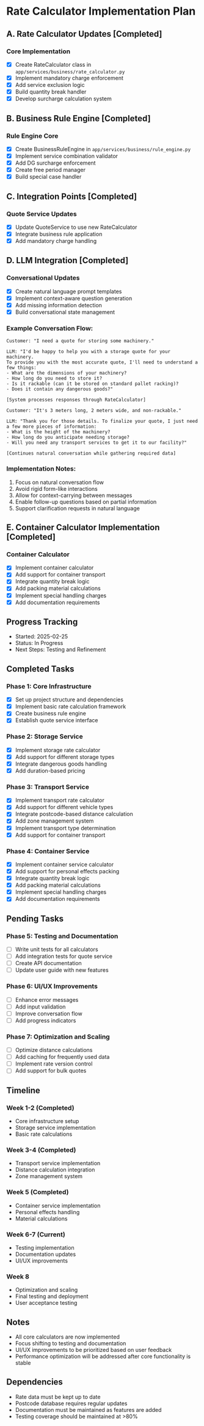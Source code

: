 # Rate Calculator Implementation Plan

## A. Rate Calculator Updates [Completed]

### Core Implementation
- [x] Create RateCalculator class in `app/services/business/rate_calculator.py`
- [x] Implement mandatory charge enforcement
- [x] Add service exclusion logic
- [x] Build quantity break handler
- [x] Develop surcharge calculation system

## B. Business Rule Engine [Completed]

### Rule Engine Core
- [x] Create BusinessRuleEngine in `app/services/business/rule_engine.py`
- [x] Implement service combination validator
- [x] Add DG surcharge enforcement
- [x] Create free period manager
- [x] Build special case handler

## C. Integration Points [Completed]

### Quote Service Updates
- [x] Update QuoteService to use new RateCalculator
- [x] Integrate business rule application
- [x] Add mandatory charge handling

## D. LLM Integration [Completed]

### Conversational Updates
- [x] Create natural language prompt templates
- [x] Implement context-aware question generation
- [x] Add missing information detection
- [x] Build conversational state management

### Example Conversation Flow:
```
Customer: "I need a quote for storing some machinery."

LLM: "I'd be happy to help you with a storage quote for your machinery. 
To provide you with the most accurate quote, I'll need to understand a few things:
- What are the dimensions of your machinery?
- How long do you need to store it?
- Is it rackable (can it be stored on standard pallet racking)?
- Does it contain any dangerous goods?"

[System processes responses through RateCalculator]

Customer: "It's 3 meters long, 2 meters wide, and non-rackable."

LLM: "Thank you for those details. To finalize your quote, I just need a few more pieces of information:
- What is the height of the machinery?
- How long do you anticipate needing storage?
- Will you need any transport services to get it to our facility?"

[Continues natural conversation while gathering required data]
```

### Implementation Notes:
1. Focus on natural conversation flow 
2. Avoid rigid form-like interactions 
3. Allow for context-carrying between messages 
4. Enable follow-up questions based on partial information 
5. Support clarification requests in natural language 

## E. Container Calculator Implementation [Completed]

### Container Calculator
- [x] Implement container calculator
- [x] Add support for container transport
- [x] Integrate quantity break logic
- [x] Add packing material calculations
- [x] Implement special handling charges
- [x] Add documentation requirements

## Progress Tracking
- Started: 2025-02-25
- Status: In Progress
- Next Steps: Testing and Refinement

## Completed Tasks

### Phase 1: Core Infrastructure
- [x] Set up project structure and dependencies
- [x] Implement basic rate calculation framework
- [x] Create business rule engine
- [x] Establish quote service interface

### Phase 2: Storage Service
- [x] Implement storage rate calculator
- [x] Add support for different storage types
- [x] Integrate dangerous goods handling
- [x] Add duration-based pricing

### Phase 3: Transport Service
- [x] Implement transport rate calculator
- [x] Add support for different vehicle types
- [x] Integrate postcode-based distance calculation
- [x] Add zone management system
- [x] Implement transport type determination
- [x] Add support for container transport

### Phase 4: Container Service
- [x] Implement container service calculator
- [x] Add support for personal effects packing
- [x] Integrate quantity break logic
- [x] Add packing material calculations
- [x] Implement special handling charges
- [x] Add documentation requirements

## Pending Tasks

### Phase 5: Testing and Documentation
- [ ] Write unit tests for all calculators
- [ ] Add integration tests for quote service
- [ ] Create API documentation
- [ ] Update user guide with new features

### Phase 6: UI/UX Improvements
- [ ] Enhance error messages
- [ ] Add input validation
- [ ] Improve conversation flow
- [ ] Add progress indicators

### Phase 7: Optimization and Scaling
- [ ] Optimize distance calculations
- [ ] Add caching for frequently used data
- [ ] Implement rate version control
- [ ] Add support for bulk quotes

## Timeline

### Week 1-2 (Completed)
- Core infrastructure setup
- Storage service implementation
- Basic rate calculations

### Week 3-4 (Completed)
- Transport service implementation
- Distance calculation integration
- Zone management system

### Week 5 (Completed)
- Container service implementation
- Personal effects handling
- Material calculations

### Week 6-7 (Current)
- Testing implementation
- Documentation updates
- UI/UX improvements

### Week 8
- Optimization and scaling
- Final testing and deployment
- User acceptance testing

## Notes
- All core calculators are now implemented
- Focus shifting to testing and documentation
- UI/UX improvements to be prioritized based on user feedback
- Performance optimization will be addressed after core functionality is stable

## Dependencies
- Rate data must be kept up to date
- Postcode database requires regular updates
- Documentation must be maintained as features are added
- Testing coverage should be maintained at >80%
